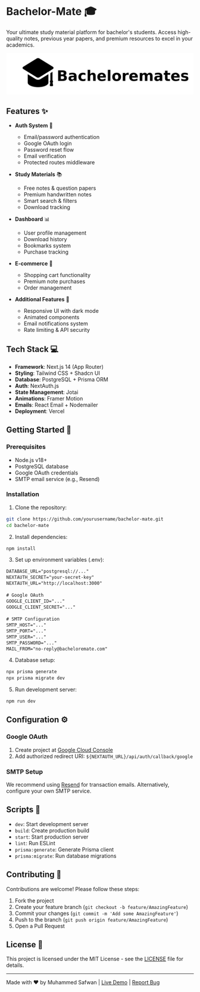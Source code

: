 # Bachelor-Mate 🎓

Your ultimate study material platform for bachelor's students. Access high-quality notes, previous year papers, and premium resources to excel in your academics.

![Bachelor-Mate Preview](./public/image-removebg-preview.jpg
)

## Features ✨

- **Auth System** 🔐
  - Email/password authentication
  - Google OAuth login
  - Password reset flow
  - Email verification
  - Protected routes middleware

- **Study Materials** 📚
  - Free notes & question papers
  - Premium handwritten notes
  - Smart search & filters
  - Download tracking

- **Dashboard** 📊
  - User profile management
  - Download history
  - Bookmarks system
  - Purchase tracking

- **E-commerce** 🛒
  - Shopping cart functionality
  - Premium note purchases
  - Order management

- **Additional Features** 🌟
  - Responsive UI with dark mode
  - Animated components
  - Email notifications system
  - Rate limiting & API security

## Tech Stack 💻

- **Framework**: Next.js 14 (App Router)
- **Styling**: Tailwind CSS + Shadcn UI
- **Database**: PostgreSQL + Prisma ORM
- **Auth**: NextAuth.js
- **State Management**: Jotai
- **Animations**: Framer Motion
- **Emails**: React Email + Nodemailer
- **Deployment**: Vercel

## Getting Started 🚀

### Prerequisites

- Node.js v18+
- PostgreSQL database
- Google OAuth credentials
- SMTP email service (e.g., Resend)

### Installation

1. Clone the repository:
```bash
git clone https://github.com/yourusername/bachelor-mate.git
cd bachelor-mate
```

2. Install dependencies:
```bash
npm install
```

3. Set up environment variables (.env):
```env
DATABASE_URL="postgresql://..."
NEXTAUTH_SECRET="your-secret-key"
NEXTAUTH_URL="http://localhost:3000"

# Google OAuth
GOOGLE_CLIENT_ID="..."
GOOGLE_CLIENT_SECRET="..."

# SMTP Configuration
SMTP_HOST="..."
SMTP_PORT="..."
SMTP_USER="..."
SMTP_PASSWORD="..."
MAIL_FROM="no-reply@bacheloremate.com"
```

4. Database setup:
```bash
npx prisma generate
npx prisma migrate dev
```

5. Run development server:
```bash
npm run dev
```

## Configuration ⚙️

### Google OAuth
1. Create project at [Google Cloud Console](https://console.cloud.google.com/)
2. Add authorized redirect URI: `${NEXTAUTH_URL}/api/auth/callback/google`

### SMTP Setup
We recommend using [Resend](https://resend.com) for transaction emails. Alternatively, configure your own SMTP service.

## Scripts 📜

- `dev`: Start development server
- `build`: Create production build
- `start`: Start production server
- `lint`: Run ESLint
- `prisma:generate`: Generate Prisma client
- `prisma:migrate`: Run database migrations

## Contributing 🤝

Contributions are welcome! Please follow these steps:
1. Fork the project
2. Create your feature branch (`git checkout -b feature/AmazingFeature`)
3. Commit your changes (`git commit -m 'Add some AmazingFeature'`)
4. Push to the branch (`git push origin feature/AmazingFeature`)
5. Open a Pull Request

## License 📄

This project is licensed under the MIT License - see the [LICENSE](LICENSE) file for details.

---

Made with ❤️ by Muhammed Safwan | [Live Demo](https://bacheloremate.vercel.app) | [Report Bug](https://github.com/yourusername/bachelor-mate/issues)
